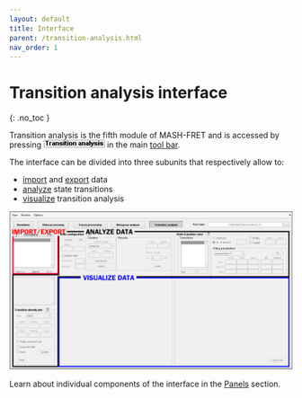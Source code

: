 ```yaml
---
layout: default
title: Interface
parent: /transition-analysis.html
nav_order: 1
---
```


# Transition analysis interface
{: .no_toc }

Transition analysis is the fifth module of MASH-FRET and is accessed by pressing 
![Transition analysis](../assets/images/gui/TA-but-transition-analysis.png "Transition analysis") in the main 
[tool bar](../Getting_started.html#interface).

The interface can be divided into three subunits that respectively allow to:
* <u>import</u> and <u>export</u> data
* <u>analyze</u> state transitions
* <u>visualize</u> transition analysis

<a class="plain" href="../assets/images/gui/interface-transition-analysis.png"><img src="../assets/images/gui/interface-transition-analysis.png" /></a>

Learn about individual components of the interface in the 
[Panels](panels.html) section.

